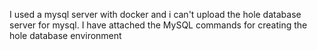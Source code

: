 I used a mysql server with docker and i can't upload the hole database server for mysql. I have attached the MySQL commands for creating the hole database environment
